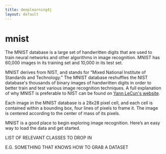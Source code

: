 ```yaml
---
title: deeplearning4j
layout: default
---
```


# mnist

The MNIST database is a large set of handwritten digits that are used to train neural networks and other algorithms in image recognition. MNIST has 60,000 images in its training set and 10,000 in its test set. 

MNIST derives from NIST, and stands for “Mixed National Institute of Standards and Technology.” The MNIST database reshuffles the NIST database's thousands of binary images of handwritten digits in order to better train and test various image recognition techniques. A full explanation of why MNIST is preferable to NIST can be found on [Yann LeCun's website](http://yann.lecun.com/exdb/mnist/).

Each image in the MNIST database is a 28x28 pixel cell, and each cell is contained within a bounding box, four lines of pixels to frame it. The image is centered according to the center of mass of its pixels. 

MNIST is a good place to begin exploring image recognition. Here’s an easy way to load the data and get started. 

LIST OF RELEVANT CLASSES TO DROP IN

E.G. SOMETHING THAT KNOWS HOW TO GRAB A DATASET